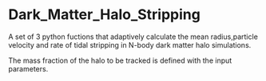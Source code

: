 # Dark_Matter_Halo_Stripping

A set of 3 python fuctions that adaptively calculate the mean radius,particle velocity and rate of tidal stripping in N-body dark matter halo simulations.

The mass fraction of the halo to be tracked is defined with the input parameters.
